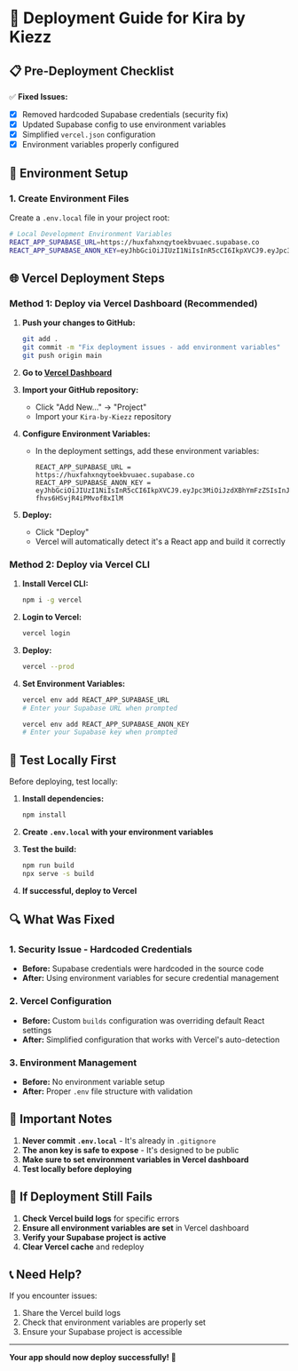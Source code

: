 # 🚀 Deployment Guide for Kira by Kiezz

## 📋 Pre-Deployment Checklist

✅ **Fixed Issues:**
- [x] Removed hardcoded Supabase credentials (security fix)
- [x] Updated Supabase config to use environment variables
- [x] Simplified `vercel.json` configuration
- [x] Environment variables properly configured

## 🔧 Environment Setup

### 1. Create Environment Files

Create a `.env.local` file in your project root:

```bash
# Local Development Environment Variables
REACT_APP_SUPABASE_URL=https://huxfahxnqytoekbvuaec.supabase.co
REACT_APP_SUPABASE_ANON_KEY=eyJhbGciOiJIUzI1NiIsInR5cCI6IkpXVCJ9.eyJpc3MiOiJzdXBhYmFzZSIsInJlZiI6Imh1eGZhaHhucXl0b2VrYnZ1YWVjIiwicm9sZSI6ImFub24iLCJpYXQiOjE3NTQwNTgwMzUsImV4cCI6MjA2OTYzNDAzNX0.lSsvmW34B1X20oQ0AhYP-fhvs6HSvjR4iPMvof8xIlM
```

## 🌐 Vercel Deployment Steps

### Method 1: Deploy via Vercel Dashboard (Recommended)

1. **Push your changes to GitHub:**
   ```bash
   git add .
   git commit -m "Fix deployment issues - add environment variables"
   git push origin main
   ```

2. **Go to [Vercel Dashboard](https://vercel.com/dashboard)**

3. **Import your GitHub repository:**
   - Click "Add New..." → "Project"
   - Import your `Kira-by-Kiezz` repository

4. **Configure Environment Variables:**
   - In the deployment settings, add these environment variables:
     ```
     REACT_APP_SUPABASE_URL = https://huxfahxnqytoekbvuaec.supabase.co
     REACT_APP_SUPABASE_ANON_KEY = eyJhbGciOiJIUzI1NiIsInR5cCI6IkpXVCJ9.eyJpc3MiOiJzdXBhYmFzZSIsInJlZiI6Imh1eGZhaHhucXl0b2VrYnZ1YWVjIiwicm9sZSI6ImFub24iLCJpYXQiOjE3NTQwNTgwMzUsImV4cCI6MjA2OTYzNDAzNX0.lSsvmW34B1X20oQ0AhYP-fhvs6HSvjR4iPMvof8xIlM
     ```

5. **Deploy:**
   - Click "Deploy"
   - Vercel will automatically detect it's a React app and build it correctly

### Method 2: Deploy via Vercel CLI

1. **Install Vercel CLI:**
   ```bash
   npm i -g vercel
   ```

2. **Login to Vercel:**
   ```bash
   vercel login
   ```

3. **Deploy:**
   ```bash
   vercel --prod
   ```

4. **Set Environment Variables:**
   ```bash
   vercel env add REACT_APP_SUPABASE_URL
   # Enter your Supabase URL when prompted
   
   vercel env add REACT_APP_SUPABASE_ANON_KEY
   # Enter your Supabase key when prompted
   ```

## 🧪 Test Locally First

Before deploying, test locally:

1. **Install dependencies:**
   ```bash
   npm install
   ```

2. **Create `.env.local` with your environment variables**

3. **Test the build:**
   ```bash
   npm run build
   npx serve -s build
   ```

4. **If successful, deploy to Vercel**

## 🔍 What Was Fixed

### 1. **Security Issue - Hardcoded Credentials**
- **Before:** Supabase credentials were hardcoded in the source code
- **After:** Using environment variables for secure credential management

### 2. **Vercel Configuration**
- **Before:** Custom `builds` configuration was overriding default React settings
- **After:** Simplified configuration that works with Vercel's auto-detection

### 3. **Environment Management**
- **Before:** No environment variable setup
- **After:** Proper `.env` file structure with validation

## 🚨 Important Notes

1. **Never commit `.env.local`** - It's already in `.gitignore`
2. **The anon key is safe to expose** - It's designed to be public
3. **Make sure to set environment variables in Vercel dashboard**
4. **Test locally before deploying**

## 🐛 If Deployment Still Fails

1. **Check Vercel build logs** for specific errors
2. **Ensure all environment variables are set** in Vercel dashboard
3. **Verify your Supabase project is active**
4. **Clear Vercel cache** and redeploy

## 📞 Need Help?

If you encounter issues:
1. Share the Vercel build logs
2. Check that environment variables are properly set
3. Ensure your Supabase project is accessible

---

**Your app should now deploy successfully! 🎉**